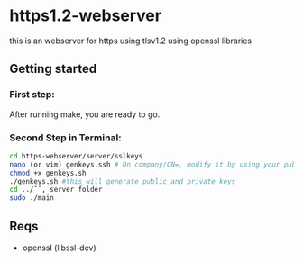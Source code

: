 # https1.2-webserver
this is an webserver for https using tlsv1.2 using openssl libraries

## Getting started
### First step:
After running make, you are ready to go.
### Second Step in Terminal:
```bash
cd https-webserver/server/sslkeys
nano (or vim) genkeys.ssh # On company/CN=, modify it by using your public IP or you CN name```
chmod +x genkeys.sh
./genkeys.sh #this will generate public and private keys
cd ../˘˘, server folder
sudo ./main
```
## Reqs
- openssl (libssl-dev)
